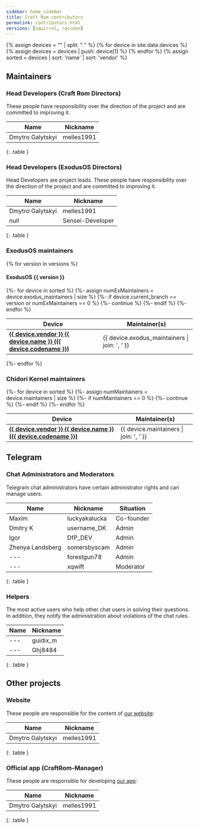 ```yaml
---
sidebar: home_sidebar
title: Craft Rom contributors
permalink: contributors.html
versions: [squirrel, raccoon]
---
```


{% assign devices = "" | split: " " %}
{% for device in site.data.devices %}
{% assign devices = devices | push: device[1] %}
{% endfor %}
{% assign sorted = devices | sort: 'name' | sort: 'vendor' %}

## Maintainers

### Head Developers (Craft Rom Directors)

These people have responsibility over the direction of the project and are committed to improving it.

| Name | Nickname |
|------|----------|
| Dmytro Galytskyi | melles1991 |
{: .table }

### Head Developers (ExodusOS Directors)

Head Developers are project leads. These people have responsibility over the direction of the project and are committed to improving it.

| Name | Nickname |
|------|----------|
| Dmytro Galytskyi | melles1991 |
| null | Sensei-Developer |
{: .table }

### ExodusOS maintainers

{% for version in versions %}

#### ExodusOS {{ version }}

<table class="table">
<thead>
<tr><th>Device</th><th>Maintainer(s)</th></tr>
</thead>
<tbody>
{%- for device in sorted %}
{%- assign numExMaintainers = device.exodus_maintainers | size %}
{%- if device.current_branch == version or numExMaintainers == 0 %}
{%- continue %}
{%- endif %}
<tr><td><b><a href="{{ "/devices/" | append: device.codename | relative_url }}">{{ device.vendor }} {{ device.name }} ({{ device.codename }})</a></b></td><td>{{ device.exodus_maintainers | join: ', ' }}</td></tr>
{%- endfor %}
</tbody>
</table>
{%- endfor %}

### Chidori Kernel maintainers

<table class="table">
<thead>
<tr><th>Device</th><th>Maintainer(s)</th></tr>
</thead>
<tbody>
{%- for device in sorted %}
{%- assign numMaintainers = device.maintainers | size %}
{%- if numMaintainers == 0 %}
{%- continue %}
{%- endif %}
<tr><td><b><a href="{{ "/devices/" | append: device.codename | relative_url }}">{{ device.vendor }} {{ device.name }} ({{ device.codename }})</a></b></td><td>{{ device.maintainers | join: ', ' }}</td></tr>
{%- endfor %}
</tbody>
</table>

## Telegram

### Chat Administrators and Moderators

Telegram chat administrators have certain administrator rights and can manage users.

| Name | Nickname | Situation |
|------|----------|------|
| Maxim | luckyakalucka | Co-founder |
| Dmitry K | username_DK | Admin |
| Igor | DfP_DEV | Admin |
| Zhenya Landsberg | somersbyscam | Admin |
| --- | forestgun78 | Admin |
| --- | xqwift | Moderator |
{: .table }

### Helpers

The most active users who help other chat users in solving their questions.
In addition, they notify the administration about violations of the chat rules.

| Name | Nickname |
|------|----------|
| --- | guidix_m |
| --- | Ghj8484 |
{: .table }

## Other projects

### Website

These people are responsible for the content of [our website](https://www.craft-rom.pp.ua/):

| Name | Nickname |
|------|----------|
| Dmytro Galytskyi | melles1991 |
{: .table }

### Official app (CraftRom-Manager)

These people are responsible for developing [our app](https://github.com/CraftRom/CraftRom-Manager):

| Name | Nickname |
|------|----------|
| Dmytro Galytskyi | melles1991 |
{: .table }
